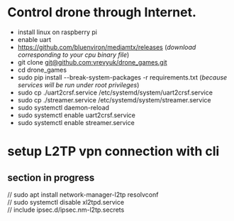 # Control drone through Internet.

- install linux on raspberry pi
- enable uart
- https://github.com/bluenviron/mediamtx/releases (*download corresponding to your cpu binary file*)
- git clone [git@github.com:vrevyuk/drone_games.git](https://github.com/vrevyuk/drone_games.git)
- cd drone_games
- sudo pip install --break-system-packages -r requirements.txt (*because services will be run under root privileges*)
- sudo cp ./uart2crsf.service /etc/systemd/system/uart2crsf.service
- sudo cp ./streamer.service /etc/systemd/system/streamer.service
- sudo systemctl daemon-reload
- sudo systemctl enable uart2crsf.service
- sudo systemctl enable streamer.service


# setup L2TP vpn connection with cli
## section in progress
// sudo apt install network-manager-l2tp resolvconf<br>
// sudo systemctl disable xl2tpd.service<br>
// include ipsec.d/ipsec.nm-l2tp.secrets

